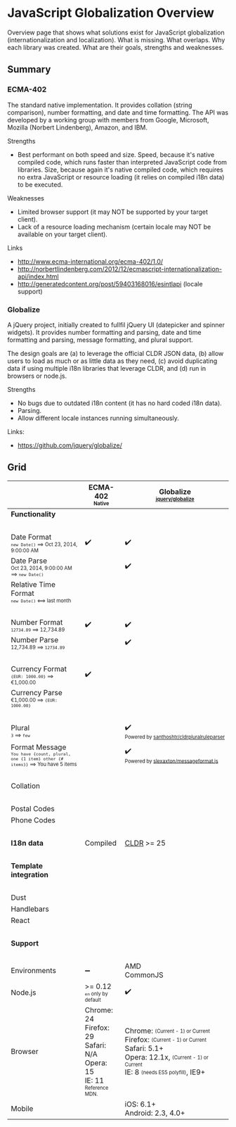 # JavaScript Globalization Overview

Overview page that shows what solutions exist for JavaScript globalization
(internationalization and localization). What is missing. What overlaps. Why
each library was created. What are their goals, strengths and weaknesses.

## Summary

### ECMA-402

The standard native implementation. It provides collation (string comparison),
number formatting, and date and time formatting. The API was developed by a
working group with members from Google, Microsoft, Mozilla (Norbert Lindenberg),
Amazon, and IBM.

Strengths
- Best performant on both speed and size. Speed, because it's native compiled
  code, which runs faster than interpreted JavaScript code from libraries. Size,
  because again it's native compiled code, which requires no extra JavaScript or
  resource loading (it relies on compiled i18n data) to be executed.

Weaknesses
- Limited browser support (it may NOT be supported by your target client).
- Lack of a resource loading mechanism (certain locale may NOT be available on
  your target client).

Links
- http://www.ecma-international.org/ecma-402/1.0/
- http://norbertlindenberg.com/2012/12/ecmascript-internationalization-api/index.html
- http://generatedcontent.org/post/59403168016/esintlapi (locale support)

### Globalize

A jQuery project, initially created to fullfil jQuery UI (datepicker and spinner
widgets). It provides number formatting and parsing, date and time formatting
and parsing, message formatting, and plural support.

The design goals are (a) to leverage the official CLDR JSON data, (b) allow
users to load as much or as little data as they need, (c) avoid duplicating data
if using multiple i18n libraries that leverage CLDR, and (d) run in browsers or
node.js.

Strengths
- No bugs due to outdated i18n content (it has no hard coded i18n data).
- Parsing.
- Allow different locale instances running simultaneously.

Links:
- https://github.com/jquery/globalize/

## Grid

| | ECMA-402<br><sub><sup>Native</sup></sub> | Globalize<br><sub><sup>[jquery/globalize][]</sup></sub> |
| --- | --- | --- |
| **Functionality** | | |
| &nbsp; | | |
| Date Format<br><sub><sup>`new Date()` ⟹ Oct 23, 2014, 9:00:00 AM</sup></sub> | :heavy_check_mark: | :heavy_check_mark: |
| Date Parse<br><sub><sup>Oct 23, 2014, 9:00:00 AM ⟹ `new Date()`</sup></sub> | | :heavy_check_mark: |
| Relative Time Format<br><sub><sup>`new Date()` ⟺ last month</sup></sub> | | |
| &nbsp; | | |
| Number Format<br><sub><sup>`12734.89` ⟹ 12,734.89</sup></sub> | :heavy_check_mark: | :heavy_check_mark: |
| Number Parse<br><sub><sup>12,734.89 ⟹ `12734.89`</sup></sub> | | :heavy_check_mark: |
| &nbsp; | | |
| Currency Format<br><sub><sup>`{EUR: 1000.00}` ⟹ €1,000.00</sup></sub> | :heavy_check_mark: | |
| Currency Parse<br><sub><sup>€1,000.00 ⟹ `{EUR: 1000.00}`</sup></sub> | | |
| &nbsp; | | |
| Plural<br><sub><sup>`3` ⟹ `few`</sup></sub> | | :heavy_check_mark:<br><sub><sup>Powered&nbsp;by&nbsp;[santhoshtr/cldrpluralruleparser][]</sup></sub> |
| Format Message<br><sub><sup>`You have {count, plural, one {1 item} other {# items}}` ⟹ You have 5 items</sup></sub> | | :heavy_check_mark:<br><sub><sup>Powered&nbsp;by&nbsp;[slexaxton/messageformat.js][]</sup></sub> |
| &nbsp; | | |
| Collation | | |
| &nbsp; | | |
| Postal Codes | | |
| Phone Codes | | |
| &nbsp; | | |
| **I18n data** | Compiled | [CLDR][] >= 25 |
| &nbsp; | | |
| **Template integration** | | |
| &nbsp; | | |
| Dust | | |
| Handlebars | | |
| React | | |
| &nbsp; | | |
| **Support** | | |
| &nbsp; | | |
| Environments | :heavy_minus_sign: | AMD<br>CommonJS |
| Node.js | >= 0.12<br><sub><sup>`en` only by default</sup></sub> | :heavy_check_mark: |
| Browser | Chrome: 24<br>Firefox: 29<br>Safari: N/A<br>Opera: 15<br>IE: 11<br><sub><sup>Reference MDN.</sup></sub> | Chrome: <sub><sup>(Current - 1) or Current</sup></sub><br>Firefox: <sub><sup>(Current - 1) or Current</sup></sub><br>Safari: 5.1+<br>Opera: 12.1x, <sub><sup>(Current - 1) or Current</sup></sub><br>IE: 8 <sub><sup>(needs ES5 polyfill)</sup></sub>, IE9+ |
| Mobile | | iOS: 6.1+<br>Android: 2.3, 4.0+ |

[andyearnshaw/intl.js]: https://github.com/andyearnshaw/Intl.js/
[CLDR]: http://cldr.unicode.org/index/cldr-spec/json
[ibm-js/ecma402]: https://github.com/ibm-js/ecma402
[jquery/globalize]: https://github.com/jquery/globalize/
[santhoshtr/cldrpluralruleparser]: https://github.com/santhoshtr/CLDRPluralRuleParser/
[slexaxton/messageformat.js]: https://github.com/SlexAxton/messageformat.js/

